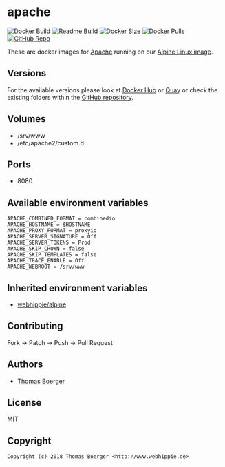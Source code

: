 # apache

[![Docker Build](https://github.com/dockhippie/apache/workflows/docker/badge.svg)](https://github.com/dockhippie/apache/actions?query=workflow%3Adocker) [![Readme Build](https://github.com/dockhippie/apache/workflows/readme/badge.svg)](https://github.com/dockhippie/apache/actions?query=workflow%3Areadme) [![Docker Size](https://img.shields.io/docker/image-size/webhippie/apache/latest)](#) [![Docker Pulls](https://img.shields.io/docker/pulls/webhippie/apache)](https://hub.docker.com/r/webhippie/apache) [![GitHub Repo](https://img.shields.io/badge/github-repo-yellowgreen)](https://github.com/dockhippie/apache)

These are docker images for [Apache](https://httpd.apache.org/) running on our [Alpine Linux image](https://github.com/dockhippie/alpine).

## Versions

For the available versions please look at [Docker Hub](https://hub.docker.com/r/webhippie/apache/tags) or [Quay](https://quay.io/repository/webhippie/apache?tab=tags) or check the existing folders within the [GitHub repository](https://github.com/dockhippie/apache).

## Volumes

* /srv/www
* /etc/apache2/custom.d

## Ports

* 8080

## Available environment variables

```console
APACHE_COMBINED_FORMAT = combinedio
APACHE_HOSTNAME = $HOSTNAME
APACHE_PROXY_FORMAT = proxyio
APACHE_SERVER_SIGNATURE = Off
APACHE_SERVER_TOKENS = Prod
APACHE_SKIP_CHOWN = false
APACHE_SKIP_TEMPLATES = false
APACHE_TRACE_ENABLE = Off
APACHE_WEBROOT = /srv/www
```

## Inherited environment variables

*  [webhippie/alpine](https://github.com/dockhippie/alpine#available-environment-variables)

## Contributing

Fork -> Patch -> Push -> Pull Request

## Authors

*  [Thomas Boerger](https://github.com/tboerger)

## License

MIT

## Copyright

```console
Copyright (c) 2018 Thomas Boerger <http://www.webhippie.de>
```
